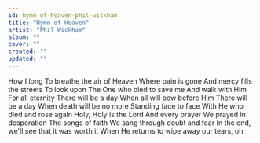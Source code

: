 ```yaml
---
id: hymn-of-heaven-phil-wickham
title: "Hymn of Heaven"
artist: "Phil Wickham"
album: ""
cover: ""
created: ""
updated: ""
---
```


How I long
To breathe the air of Heaven
Where pain is gone
And mercy fills the streets
To look upon
The One who bled to save me
And walk with Him
For all eternity
There will be a day
When all will bow before Him
There will be a day
When death will be no more
Standing face to face
With He who died and rose again
Holy, Holy is the Lord
And every prayer
We prayed in desperation
The songs of faith
We sang through doubt and fear
In the end, we'll see that it was worth it
When He returns to wipe away our tears, oh
